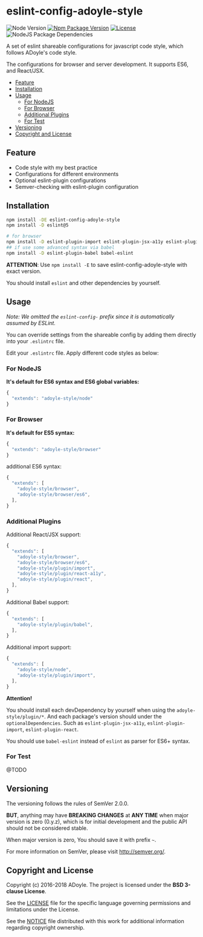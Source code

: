 # eslint-config-adoyle-style
![Node Version][Node Version Image]
[![Npm Package Version][Npm Package Version Image]][Npm Package Version LINK]
[![License][License Image]][License LINK]
![NodeJS Package Dependencies][NodeJS Package Dependencies Link]

A set of eslint shareable configurations for javascript code style, which follows ADoyle's code style.

The configurations for browser and server development. It supports ES6, and React/JSX.

<!-- MarkdownTOC GFM -->

- [Feature](#feature)
- [Installation](#installation)
- [Usage](#usage)
    - [For NodeJS](#for-nodejs)
    - [For Browser](#for-browser)
    - [Additional Plugins](#additional-plugins)
    - [For Test](#for-test)
- [Versioning](#versioning)
- [Copyright and License](#copyright-and-license)

<!-- /MarkdownTOC -->

## Feature

- Code style with my best practice
- Configurations for different environments
- Optional eslint-plugin configurations
- Semver-checking with eslint-plugin configuration

## Installation

```sh
npm install -DE eslint-config-adoyle-style
npm install -D eslint@5

# for browser
npm install -D eslint-plugin-import eslint-plugin-jsx-a11y eslint-plugin-react
## if use some advanced syntax via babel
npm install -D eslint-plugin-babel babel-eslint
```

**ATTENTION**: Use `npm install -E` to save eslint-config-adoyle-style with exact version.

You should install `eslint` and other dependencies by yourself.

## Usage

*Note: We omitted the `eslint-config-` prefix since it is automatically assumed by ESLint.*

You can override settings from the shareable config by adding them directly into your `.eslintrc` file.

Edit your `.eslintrc` file. Apply different code styles as below:

### For NodeJS

**It's default for ES6 syntax and ES6 global variables:**

```js
{
  "extends": "adoyle-style/node"
}
```

### For Browser

**It's default for ES5 syntax:**

```js
{
  "extends": "adoyle-style/browser"
}
```

additional ES6 syntax:

```js
{
  "extends": [
    "adoyle-style/browser",
    "adoyle-style/browser/es6",
  ],
}
```

### Additional Plugins

Additional React/JSX support:

```js
{
  "extends": [
    "adoyle-style/browser",
    "adoyle-style/browser/es6",
    "adoyle-style/plugin/import",
    "adoyle-style/plugin/react-a11y",
    "adoyle-style/plugin/react",
  ],
}
```

Additional Babel support:

```js
{
  "extends": [
    "adoyle-style/plugin/babel",
  ],
}
```

Additional import support:

```js
{
  "extends": [
    "adoyle-style/node",
    "adoyle-style/plugin/import",
  ],
}
```

**Attention!**

You should install each devDependency by yourself when using the `adoyle-style/plugin/*`. And each package's version should under the `optionalDependencies`. Such as `eslint-plugin-jsx-a11y`, `eslint-plugin-import`, `eslint-plugin-react`.

You should use `babel-eslint` instead of `eslint` as parser for ES6+ syntax.

### For Test

@TODO

## Versioning

The versioning follows the rules of SemVer 2.0.0.

**BUT**, anything may have **BREAKING CHANGES** at **ANY TIME** when major version is zero (0.y.z), which is for initial development and the public API should not be considered stable.

When major version is zero, You should save it with prefix `~`.

For more information on SemVer, please visit http://semver.org/.

## Copyright and License

Copyright (c) 2016-2018 ADoyle. The project is licensed under the **BSD 3-clause License**.

See the [LICENSE][] file for the specific language governing permissions and limitations under the License.

See the [NOTICE][] file distributed with this work for additional information regarding copyright ownership.


<!-- Links -->

[LICENSE]: ./LICENSE
[NOTICE]: ./NOTICE


<!-- links -->

[Node Version Image]: https://img.shields.io/node/v/eslint-config-adoyle-style.svg
[Npm Package Version Image]: https://img.shields.io/npm/v/eslint-config-adoyle-style.svg
[Npm Package Version LINK]: https://www.npmjs.com/package/eslint-config-adoyle-style
[License Image]: https://img.shields.io/npm/l/eslint-config-adoyle-style.svg
[License LINK]: https://github.com/adoyle-h/eslint-config-adoyle-style/blob/master/LICENSE
[NodeJS Package Dependencies Link]: https://david-dm.org/adoyle-h/eslint-config-adoyle-style.svg
